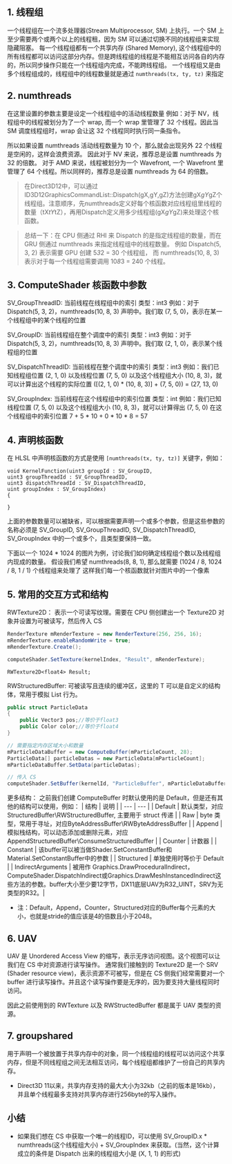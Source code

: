 ## 1. 线程组
一个线程组在一个流多处理器(Stream Multiprocessor, SM) 上执行。一个 SM 上至少需要两个或两个以上的线程租，因为 SM 可以通过切换不同的线程组来实现隐藏阻塞。
每一个线程组都有一个共享内存 (Shared Memory), 这个线程组中的所有线程都可以访问这部分内存。但是跨线程组的线程是不能相互访问各自的内存的，所以同步操作只能在一个线程组内完成，不能跨线程组。
一个线程组又是由多个线程组成的，线程组中的线程数量就是通过 `numthreads(tx, ty, tz)` 来指定

## 2. numthreads
在这里设置的参数主要是设定一个线程组中的活动线程数量
例如：对于 NV，线程组中的线程被划分为了一个 wrap, 而一个 wrap 里管理了 32 个线程。因此当 SM 调度线程组时，wrap 会让这 32 个线程同时执行同一条指令。

所以如果设置 numthreads 活动线程数量为 10 个，那么就会出现另外 22 个线程是空闲的，这样会浪费资源。
因此对于 NV 来说，推荐总是设置 numthreads 为 32 的倍数。
对于 AMD 来说，线程被划分为一个 Wavefront, 一个 Wavefront 里管理了 64 个线程。所以同样的，推荐总是设置 numthreads 为 64 的倍数。

> 在Direct3D12中，可以通过ID3D12GraphicsCommandList::Dispatch(gX,gY,gZ)方法创建gX*gY*gZ个线程组。注意顺序，先numthreads定义好每个核函数对应线程组里线程的数量（tX*tY*tZ），再用Dispatch定义用多少线程组(gX*gY*gZ)来处理这个核函数。

> 总结一下：在 CPU 侧通过 RHI 来 Dispatch 的是指定线程组的数量，而在 GRU 侧通过 numthreads 来指定线程组中的线程数量。
> 例如 Dispatch(5, 3, 2) 表示需要 GPU 创建 5*3*2 = 30 个线程组， 而 numthreads(10, 8, 3) 表示对于每一个线程组需要调用 10*8*3 = 240 个线程。

## 3. ComputeShader 核函数中参数
SV_GroupThreadID: 当前线程在线程组中的索引
类型：int3
例如：对于 Dispatch(5, 3, 2)，numthreads(10, 8, 3) 声明中。我们取 (7, 5, 0)，表示在某一个线程组中的某个线程的位置

SV_GroupID: 当前线程组在整个调度中的索引
类型：int3
例如：对于 Dispatch(5, 3, 2)，numthreads(10, 8, 3) 声明中。我们取 (2, 1, 0)，表示某个线程组的位置

SV_DispatchThreadID: 当前线程在整个调度中的索引
类型：int3
例如：我们已知线程组位置 (2, 1, 0) 以及线程位置 (7, 5, 0) 以及这个线程组大小 (10, 8, 3)，就可以计算出这个线程的实际位置 ([(2, 1, 0) * (10, 8, 3)] + (7, 5, 0)) = (27, 13, 0)

SV_GroupIndex: 当前线程在这个线程组中的索引位置
类型：int
例如：我们已知线程位置 (7, 5, 0) 以及这个线程组大小 (10, 8, 3)，就可以计算得出 (7, 5, 0) 在这个线程组中的索引位置 7 + 5 * 10 + 0 * 10 * 8 = 57

## 4. 声明核函数
在 HLSL 中声明核函数的方式是使用 `[numthreads(tx, ty, tz)]` 关键字，例如：
```hlsl
void KernelFunction(uint3 groupId : SV_GroupID,
uint3 groupThreadId : SV_GroupThreadID,
uint3 dispatchThreadId : SV_DispatchThreadID,
uint groupIndex : SV_GroupIndex)
{
    
}
```
上面的参数数量可以被缺省，可以根据需要声明一个或多个参数，但是这些参数的名称必须是 SV_GroupID, SV_GroupThreadID, SV_DispatchThreadID, SV_GroupIndex 中的一个或多个，且类型要保持一致。

下面以一个 1024 * 1024 的图片为例，讨论我们如何确定线程组个数以及线程组内现成的数量。
假设我们希望 numthreads(8, 8, 1), 那么就需要 (1024 / 8, 1024 / 8, 1 / 1) 个线程组来处理了
这样我们每一个核函数就针对图片中的一个像素

## 5. 常用的交互方式和结构
RWTexture2D<T>：
表示一个可读写纹理。需要在 CPU 侧创建出一个 Texture2D 对象并设置为可被读写，然后传入 CS
```csharp
RenderTexture mRenderTexture = new RenderTexture(256, 256, 16);
mRenderTexture.enableRandomWrite = true;
mRenderTexture.Create();

computeShader.SetTexture(kernelIndex, "Result", mRenderTexture);
```
```hlsl
RWTexture2D<float4> Result;
```

RWStructuredBuffer<T>:
可被读写且连续的缓冲区，这里的 T 可以是自定义的结构体，常用于模拟 List 行为。
```csharp
public struct ParticleData
{
    public Vector3 pos;//等价于float3
    public Color color;//等价于float4
}

// 需要指定内存区域大小和数量
mParticleDataBuffer = new ComputeBuffer(mParticleCount, 28);
ParticleData[] particleDatas = new ParticleData[mParticleCount];
mParticleDataBuffer.SetData(particleDatas);

// 传入 CS
computeShader.SetBuffer(kernelId, "ParticleBuffer", mParticleDataBuffer);
```

更多结构：
之前我们创建 ComputeBuffer 时默认使用的是 Default，但是还有其他的结构可以使用，例如：
| 结构 | 说明 |
| --- | --- |
| Default | 默认类型，对应 StructuredBuffer\RWStructuredBuffer, 主要用于 struct 传递 |
| Raw | byte 类型，常用于寻址，对应ByteAddressBuffer\RWByteAddressBuffer |
| Append | 模拟栈结构，可以动态添加或删除元素，对应AppendStructuredBuffer\ConsumeStructuredBuffer |
| Counter | 计数器 |
| Constant | 该buffer可以被当做Shader.SetConstantBuffer和Material.SetConstantBuffer中的参数 |
| Structured | 单独使用时等价于 Default |
| IndirectArguments | 被用作 Graphics.DrawProceduralIndirect，ComputeShader.DispatchIndirect或Graphics.DrawMeshInstancedIndirect这些方法的参数。buffer大小至少要12字节，DX11底层UAV为R32_UINT，SRV为无类型的R32。|
* 注：Default，Append，Counter，Structured对应的Buffer每个元素的大小，也就是stride的值应该是4的倍数且小于2048。

## 6. UAV
UAV 是 Unordered Access View 的缩写，表示无序访问视图。这个视图可以让我们在 CS 中对资源进行读写操作。
通常我们接触到的 Texture2D 是一个 SRV (Shader resource view)，表示资源不可被写，但是在 CS 侧我们经常需要对一个 buffer 进行读写操作。并且这个读写操作要是无序的，因为要支持大量线程同时访问。

因此之前使用到的 RWTexture 以及 RWStructedBuffer 都是属于 UAV 类型的资源。

## 7. groupshared
用于声明一个被放置于共享内存中的对象，同一个线程组的线程可以访问这个共享内存，但是不同线程组之间无法相互访问，每个线程组都维护了一份自己的共享内存。

* Direct3D 11以来，共享内存支持的最大大小为32kb（之前的版本是16kb），并且单个线程最多支持对共享内存进行256byte的写入操作。

## 小结
- 如果我们想在 CS 中获取一个唯一的线程ID，可以使用 SV_GroupID.x * numthreads(这个线程组大小) + SV_GroupIndex 来获取。(当然，这个计算成立的条件是 Dispatch 出来的线程组大小是 (X, 1, 1) 的形式)